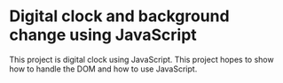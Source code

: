 # Digital clock and background change using JavaScript

This project is digital clock using JavaScript. This project hopes to show how to handle the DOM and how to use JavaScript.